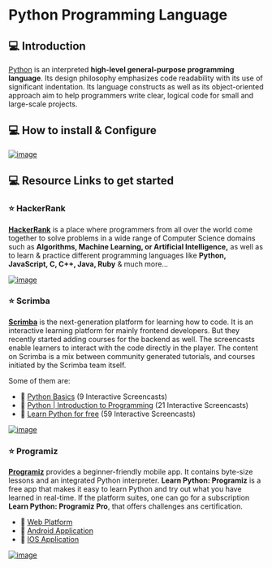 # Python Programming Language

## 💻 Introduction

[Python](https://www.python.org/) is an interpreted **high-level general-purpose programming language**. Its design philosophy emphasizes code readability with its use of significant indentation. Its language constructs as well as its object-oriented approach aim to help programmers write clear, logical code for small and large-scale projects.

## 💻 How to install & Configure

[![image](https://user-images.githubusercontent.com/44474792/123229167-ac6e8e00-d4f3-11eb-997b-a7149c967010.jpg)](https://youtu.be/AKVRkB0fot0)

## 💻 Resource Links to get started

### ⭐️ HackerRank

**[HackerRank](https://www.hackerrank.com/domains/python)** is a place where programmers from all over the world come together to solve problems in a wide range of Computer Science domains such as **Algorithms, Machine Learning, or Artificial Intelligence,** as well as to learn & practice different programming languages like **Python, JavaScript, C, C++, Java, Ruby** & much more...

[![image](https://user-images.githubusercontent.com/44474792/123522719-bd2e2800-d6dc-11eb-9175-3c9c62e44f9c.jpg)](https://www.hackerrank.com/domains/python)

### ⭐️ Scrimba

**[Scrimba](https://scrimba.com/)** is the next-generation platform for learning how to code. It is an interactive learning platform for mainly frontend developers. But they recently started adding courses for the backend as well. The screencasts enable learners to interact with the code directly in the player. The content on Scrimba is a mix between community generated tutorials, and courses initiated by the Scrimba team itself.

Some of them are:

- 🔰 [Python Basics](https://scrimba.com/playlist/peaXwtB) (9 Interactive Screencasts)
- 🔰 [Python | Introduction to Programming](https://scrimba.com/playlist/p5gW5AD) (21 Interactive Screencasts)
- 🔰 [Learn Python for free](https://scrimba.com/learn/python) (59 Interactive Screencasts)

[![image](https://user-images.githubusercontent.com/44474792/123522683-7809f600-d6dc-11eb-852f-184cb0f16421.jpg)](https://scrimba.com/learn/python)

### ⭐️ Programiz

**[Programiz](https://www.programiz.com/python-programming)** provides a beginner-friendly mobile app. It contains byte-size lessons and an integrated Python interpreter. **Learn Python: Programiz** is a free app that makes it easy to learn Python and try out what you have learned in real-time. If the platform suites, one can go for a subscription **Learn Python: Programiz Pro**, that offers challenges ans certification.

- 🔰 [Web Platform](https://www.programiz.com/python-programming)
- 🔰 [Android Application](https://play.google.com/store/apps/details?id=com.programiz.learnpython)
- 🔰 [IOS Application](https://apps.apple.com/app/apple-store/id1472188189?mt=8)

[![image](https://user-images.githubusercontent.com/44474792/123523554-da192a00-d6e1-11eb-887c-abcbf107c70b.jpg)](https://www.programiz.com/python-programming)
